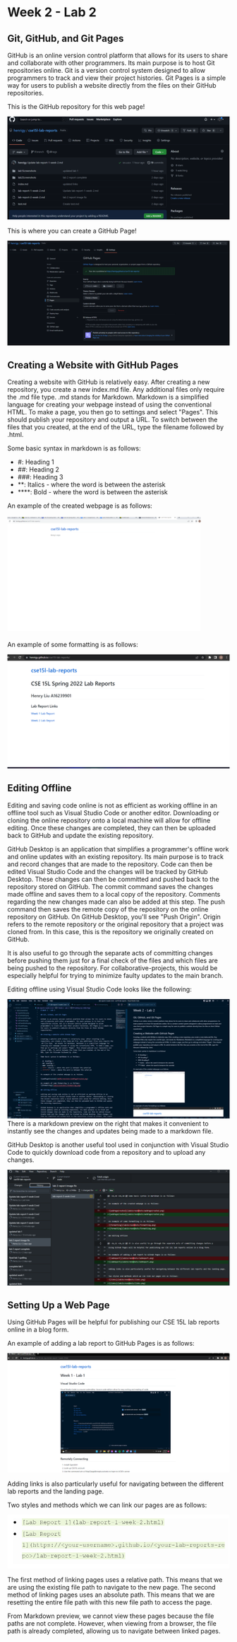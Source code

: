 # Week 2 - Lab 2

## Git, GitHub, and Git Pages

GitHub is an online version control platform that allows for its users to share and collaborate with other programmers. Its main purpose is to host Git repositories online. Git is a version control system designed to allow programmers to track and view their project histories. Git Pages is a simple way for users to publish a website directly from the files on their GitHub repositories.

This is the GitHub repository for this web page!

![GitHub](lab2Screenshots/gitHub.png)

This is where you can create a GitHub Page!

![GitHub](lab2Screenshots/gitHubPage.png)

## Creating a Website with GitHub Pages

Creating a website with GitHub is relatively easy. After creating a new repository, you create a new index.md file. Any additional files only require the .md file type. .md stands for Markdown. Markdown is a simplified language for creating your webpage instead of using the conventional HTML. To make a page, you then go to settings and select "Pages". This should publish your repository and output a URL. To switch between the files that you created, at the end of the URL, type the filename followed by .html.

Some basic syntax in markdown is as follows:

- #: Heading 1
- ##: Heading 2
- ###: Heading 3
- \*\*: Italics - where the word is between the asterisk
- \*\*\*\*: Bold - where the word is between the asterisk

An example of the created webpage is as follows:

![webPageCreated](lab2Screenshots/webPageCreated.png)

An example of some formatting is as follows:

![formatting](lab2Screenshots/formatting.png)

## Editing Offline

Editing and saving code online is not as efficient as working offline in an offline tool such as Visual Studio Code or another editor. Downloading or cloning the online repository onto a local machine will allow for offline editing. Once these changes are completed, they can then be uploaded back to GitHub and update the existing repository.

GitHub Desktop is an application that simplifies a programmer's offline work and online updates with an existing repository. Its main purpose is to track and record changes that are made to the repository. Code can then be edited Visual Studio Code and the changes will be tracked by GitHub Desktop. These changes can then be committed and pushed back to the repository stored on GitHub. The commit command saves the changes made offline and saves them to a local copy of the repository. Comments regarding the new changes made can also be added at this step. The push command then saves the remote copy of the repository on the online repository on GitHub. On GitHub Desktop, you'll see "Push Origin". Origin refers to the remote repository or the original repository that a project was cloned from. In this case, this is the repository we originally created on GitHub.

It is also useful to go through the separate acts of committing changes before pushing them just for a final check of the files and which files are being pushed to the repository. For collaborative-projects, this would be especially helpful for trying to minimize faulty updates to the main branch.

Editing offline using Visual Studio Code looks like the following:

![vscodeSS](lab2Screenshots/vscodeSS.png)
There is a markdown preview on the right that makes it convenient to instantly see the changes and updates being made to a markdown file.

GitHub Desktop is another useful tool used in conjunction with Visual Studio Code to quickly download code from a repository and to upload any changes.

![gitHubDesktop](lab2Screenshots/githubDesktop.png)

## Setting Up a Web Page

Using GitHub Pages will be helpful for publishing our CSE 15L lab reports online in a blog form.

An example of adding a lab report to GitHub Pages is as follows:

![labReport](lab2Screenshots/labReport.png)

Adding links is also particularly useful for navigating between the different lab reports and the landing page.

Two styles and methods which we can link our pages are as follows:

![links](lab2Screenshots/links.png)

The first method of linking pages uses a relative path. This means that we are using the existing file path to navigate to the new page. The second method of linking pages uses an absolute path. This means that we are resetting the entire file path with this new file path to access the page.

From Markdown preview, we cannot view these pages because the file paths are not complete. However, when viewing from a browser, the file path is already completed, allowing us to navigate between linked pages.
